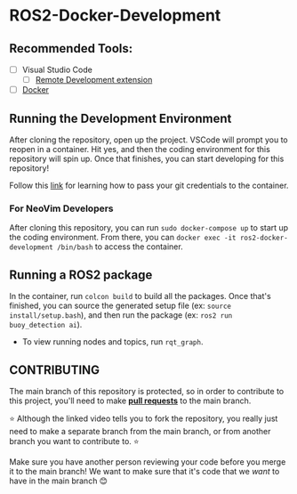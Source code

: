 # ROS2-Docker-Development

## Recommended Tools:

- [ ] Visual Studio Code
    - [ ] [Remote Development extension](https://marketplace.visualstudio.com/items?itemName=ms-vscode-remote.vscode-remote-extensionpack)
- [ ] [Docker](https://github.com/MHSeals/Docker-Tutorial)

## Running the Development Environment

After cloning the repository, open up the project. VSCode will prompt you to reopen in a container. Hit yes, and then the coding environment for this repository will spin up. Once that finishes, you can start developing for this repository!

Follow this [link](https://code.visualstudio.com/remote/advancedcontainers/sharing-git-credentials) for learning how to pass your git credentials to the container.

### For NeoVim Developers

After cloning this repository, you can run `sudo docker-compose up` to start up the coding environment. From there, you can `docker exec -it ros2-docker-development /bin/bash` to access the container.

## Running a ROS2 package

In the container, run `colcon build` to build all the packages. Once that's finished, you can source the generated setup file (ex: `source install/setup.bash`), and then run the package (ex: `ros2 run buoy_detection ai`).

- To view running nodes and topics, run `rqt_graph`.

## CONTRIBUTING

The main branch of this repository is protected, so in order to contribute to this project, you'll need to make **[pull requests](https://youtu.be/jRLGobWwA3Y)** to the main branch.

⭐ Although the linked video tells you to fork the repository, you really just need to make a separate branch from the main branch, or from another branch you want to contribute to. ⭐

Make sure you have another person reviewing your code before you merge it to the main branch! We want to make sure that it's code that we *want* to have in the main branch 😊
